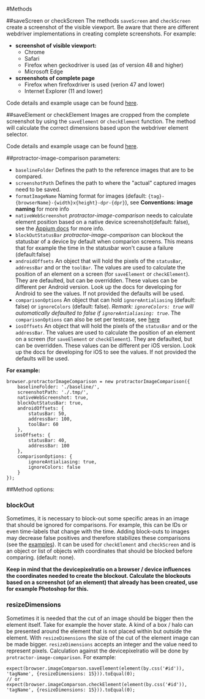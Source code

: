 #Methods

##saveScreen or checkScreen 
The methods `saveScreen` and `checkScreen` create a screenshot of the visible viewport. Be aware that there are different webdriver implementations in creating complete screenshots.
For example:

- **screenshot of visible viewport:**
    - Chrome
    - Safari
    - Firefox when geckodriver is used (as of version 48 and higher)
    - Microsoft Edge
- **screenshots of complete page**
    - Firefox when firefoxdriver is used (verion 47 and lower)
    - Internet Explorer (11 and lower)

Code details and example usage can be found [here](./index.md).

##saveElement or checkElement 
Images are cropped from the complete screenshot by using the `saveElement` or `checkElement` function. 
The method will calculate the correct dimensions based upon the webdriver element selector.

Code details and example usage can be found [here](./index.md).

##protractor-image-comparison parameters:

* `baselineFolder` Defines the path to the reference images that are to be compared.
* `screenshotPath` Defines the path to where the "actual" captured images need to be saved.
* `formatImageName` Naming format for images (default: `{tag}-{browserName}-{width}x{height}-dpr-{dpr}`), see **Conventions: image naming** for more info
* `nativeWebScreenshot` *protractor-image-comparison* needs to calculate element position based on a native device screenshot(default: false), see the [Appium docs](./appium.md) for more info.
* `blockOutStatusBar` *protractor-image-comparison* can blockout the statusbar of a device by default when comparion screens. This means that for example the time in the statusbar won't cause a failure (default:false)
* `androidOffsets` An object that will hold the pixels of the `statusBar`, `addressBar` and or the `toolBar`. The values are used to calculate the position of an element on a screen (for `saveElement` or `checkElement`). They are defaulted, but can be overridden. These values can be different per Android version. Look up the docs for developing for Android to see the values. If not provided the defaults will be used.
* `comparisonOptions` An object that can hold `ignoreAntialiasing` (default: false) or `ignoreColors` (default: false). *Remark: `ignoreColors: true` will automatically defaulted to false if `ignoreAntialiasing: true`*. The `comparisonOptions` can also be set per testcase, see [here](./index.md) 
* `iosOffsets` An object that will hold the pixels of the `statusBar` and or the `addressBar`. The values are used to calculate the position of an element on a screen (for `saveElement` or `checkElement`). They are defaulted, but can be overridden. These values can be different per iOS version. Look up the docs for developing for iOS to see the values. If not provided the defaults will be used.

**For example:**

`````
browser.protractorImageComparison = new protractorImageComparison({
	baselineFolder: './baseline/',
	screenshotPath: './.tmp/',
	nativeWebScreenshot: true,
	blockOutStatusBar: true,
	androidOffsets: {
		statusBar: 50,
		addressBar: 100,
		toolBar: 60
	},
   iosOffsets: {
		statusBar: 40,
		addressBar: 100
	},
	comparisonOptions: {
	    ignoreAntialiasing: true,
	    ignoreColors: false
	}
});
`````

##Method options:
### blockOut
Sometimes, it is necessary to block-out some specific areas in an image that should be ignored for comparisons. For example, this can be IDs or even time-labels that change with the time. Adding block-outs to images may decrease false positives and therefore stabilizes these comparisons (see the [examples](./examples.md)). 
It can be used for `checkElement` and `checkScreen` and is an object or list of objects with coordinates that should be blocked before comparing. (default: none).

**Keep in mind that the devicepixelratio on a browser / device influences the coordinates needed to create the blockout. Calculate the blockouts based on a screenshot (of an element) that already has been created, use for example Photoshop for this.** 

### resizeDimensions
Sometimes it is needed that the cut of an image should be bigger then the element itself. Take for example the hover state. A kind of a box / halo can be presented around the element that is not placed within but outside the element. With `resizeDimensions` the size of the cut of the element image can be made bigger. 
`resizeDimensions` accepts an integer and the value need to represent pixels. Calculation against the devicepixelratio will be done by `protractor-image-comparison`.
For example:

`````
expect(browser.imageComparson.saveElement(element(by.css('#id')), 'tagName', {resizeDimensions: 15})).toEqual(0);
// or
expect(browser.imageComparson.checkElement(element(by.css('#id')), 'tagName', {resizeDimensions: 15})).toEqual(0);
`````
